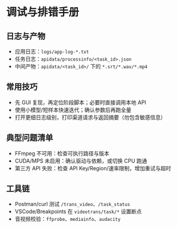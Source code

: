 # 调试与排错手册

## 日志与产物
- 应用日志：`logs/app-log-*.txt`
- 任务日志：`apidata/processinfo/<task_id>.json`
- 中间产物：`apidata/<task_id>/` 下的 `*.srt/*.wav/*.mp4`

## 常用技巧
- 先 GUI 复现，再定位阶段脚本；必要时直接调用本地 API
- 使用小模型/短样本快速迭代；确认参数后再跑全量
- 打开更细日志级别，打印渠道请求与返回摘要（勿包含敏感信息）

## 典型问题清单
- FFmpeg 不可用：检查可执行路径与版本
- CUDA/MPS 未启用：确认驱动与依赖，或切换 CPU 跑通
- 第三方 API 失败：检查 API Key/Region/速率限制，增加重试与超时

## 工具链
- Postman/curl 测试 `/trans_video`、`/task_status`
- VSCode/Breakpoints 在 `videotrans/task/*` 设置断点
- 音视频校验：`ffprobe`、`mediainfo`、`audacity`
